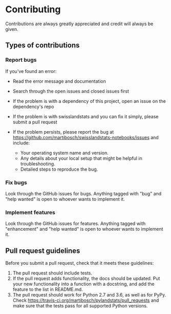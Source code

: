 # Contributing

Contributions are always greatly appreciated and credit will always be given.

## Types of contributions

### Report bugs

If you've found an error:

* Read the error message and documentation
* Search through the open issues and closed issues first
* If the problem is with a dependency of this project, open an issue on the dependency's repo
* If the problem is with swisslandstats and you can fix it simply, please submit a pull request
* If the problem persists, please report the bug at https://github.com/martibosch/swisslandstats-notebooks/issues and include:

    * Your operating system name and version.
    * Any details about your local setup that might be helpful in troubleshooting.
    * Detailed steps to reproduce the bug.

### Fix bugs

Look through the GitHub issues for bugs. Anything tagged with "bug" and "help wanted" is open to whoever wants to implement it.

### Implement features

Look through the GitHub issues for features. Anything tagged with "enhancement" and "help wanted" is open to whoever wants to implement it.

## Pull request guidelines

Before you submit a pull request, check that it meets these guidelines:

1. The pull request should include tests.
2. If the pull request adds functionality, the docs should be updated. Put your new functionality into a function with a docstring, and add the feature to the list in README.md.
3. The pull request should work for Python 2.7 and 3.6, as well as for PyPy. Check https://travis-ci.org/martibosch/pylandstats/pull_requests and make sure that the tests pass for all supported Python versions.

